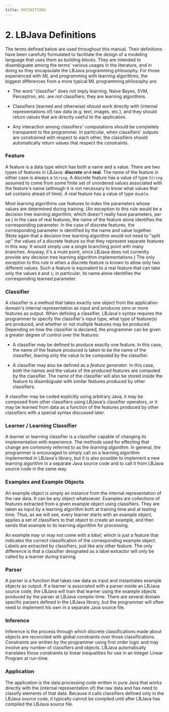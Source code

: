 ```yaml
---
title: DEFINITIONS
---
```


# 2. LBJava Definitions

The terms defined below are used throughout this manual. Their definitions
have been carefully formulated to facilitate the design of a modeling language
that uses them as building blocks.  They are intended to disambiguate among
the terms' various usages in the literature, and in doing so they encapsulate
the LBJava programming philosophy.  For those experienced with ML and programming
with learning algorithms, the biggest differences from a more typical ML
programming philosophy are:

 - The word "classifier" does not imply learning.  Naive Bayes, SVM,
Perceptron, etc. are *not* classifiers; they are learning algorithms.

 - Classifiers (learned and otherwise) should work directly with (internal
representations of) raw data (e.g. text, images, etc.), and they should return
values that are directly useful to the application.

- Any interaction among classifiers' computations should be completely
transparent to the programmer.  In particular, when classifiers' outputs are
constrained with respect to each other, the classifiers should automatically
return values that respect the constraints.

### Feature
A feature is a data type which has both a name and a value.  There are two
types of features in LBJava: **discrete** and **real**.  The name of the feature in
either case is always a `String`.  A discrete feature has a value of type
`String` assumed to come from some finite set of unordered values
associated with the feature's name (although it is not necessary to know what
values that set contains ahead of time).  A real feature has a value of type
`double`.

Most learning algorithms use features to index the parameters whose values are
determined during training. (An exception to this rule would be a
decision tree learning algorithm, which doesn't really have parameters, per
se.)  In the case of real features, the name of the feature alone identifies
the corresponding parameter.  In the case of discrete features, the
corresponding parameter is identified by the name and value
together. (Note again that a decision tree learning algorithm would
not need to "split up'' the values of a discrete feature so that they
represent separate features in this way.  It would simply use a single
branching point with many branches.  Anyway, it's a mute point, since LBJava does
not currenlty provide any decision tree learning algorithm implementations.)
The only exception to this rule is when a discrete feature is known to allow
only two different values.  Such a feature is equivalent to a real feature
that can take only the values `0` and `1`; in particular, its name alone
identifies the corresponding learned parameter.

### Classifier
A classifier is a method that takes exactly one object from the application
domain's internal representation as input and produces zero or more features
as output.  When defining a classifier, LBJava's syntax requires the programmer
to specify the classifier's input type, what type of feature(s) are produced,
and whether or not multiple features may be produced.  Depending on how the
classifier is declared, the programmer can be given a greater degree of
control over the features:


- A classifier may be defined to produce exactly one feature.  In this case, the
name of the feature produced is taken to be the name of the classifier,
leaving only the value to be computed by the classifier.

- A classifier may also be defined as a *feature generator*.  In this case,
both the names and the values of the produced features are computed by the
classifier.  The name of the classifier will also be stored inside the feature
to disambiguate with similar features produced by other classifiers.

A classifier may be coded explicitly using arbitrary Java, it may be composed
from other classifiers using LBJava's classifier operators, or it may be learned
from data as a function of the features produced by other classifiers with a
special syntax discussed later.

### Learner / Learning Classifier
A learner or learning classifier is a classifier capable of changing its
implementation with experience.  The methods used for effecting that change
are commonly referred to as the *learning algorithm*.  In general, the
programmer is encouraged to simply call on a learning algorithm implemented in
LBJava's library, but it is also possible to implement a new learning algorithm
in a separate Java source code and to call it from LBJava source code in the same
way.

### Examples and Example Objects
An example object is simply an instance from the internal representation of
the raw data.  It can be any object whatsoever.  Examples are collections of
features extracted from a given example object using classifiers.  They are
taken as input by a learning algorithm both at training time and at testing
time.  Thus, as we will see, every learner starts with an example object,
applies a set of classifiers to that object to create an example, and then
sends that example to its learning algorithm for processing.

An example may or may not come with a *label*, which is just a feature
that indicates the correct classification of the corresponding example object.
Labels are extracted by classifiers, just like any other feature.  The only
difference is that a classifier designated as a label extractor will only be
called by a learner during training.

### Parser
A parser is a function that takes raw data as input and instantiates example
objects as output.  If a learner is associated with a parser inside an LBJava
source code, the LBJava will train that learner using the example objects
produced by the parser at LBJava compile-time.  There are several domain specific
parsers defined in the LBJava library, but the programmer will often need to
implement his own in a separate Java source file.

### Inference
Inference is the process through which discrete classifications made about
objects are reconciled with global constraints over those classifications.
Constraints are written by the programmer using first order logic and may
involve any number of classifiers and objects.  LBJava automatically translates
those constraints to linear inequalities for use in an Integer Linear Program
at run-time.

### Application
The application is the data processing code written in pure Java that works
directly with the (internal representation of) the raw data and has need to
classify elements of that data.  Because it calls classifiers defined only in
the LBJava source code, it typically cannot be compiled until after LBJava has
compiled the LBJava source file.

